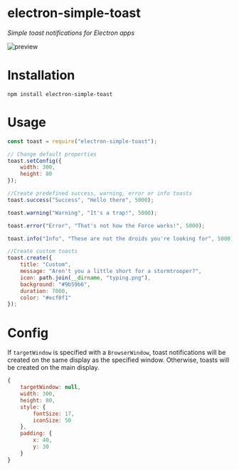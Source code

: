 # electron-simple-toast
*Simple toast notifications for Electron apps*

![preview](https://github.com/nicolagrosu/electron-simple-toast/assets/51338517/cbf154d4-8030-4c94-8a8e-88635b7b1b78)

# Installation
`npm install electron-simple-toast`

# Usage

```JavaScript
const toast = require("electron-simple-toast");

// Change default properties
toast.setConfig({
    width: 300,
    height: 80
});

//Create predefined success, warning, error or info toasts
toast.success("Success", "Hello there", 5000);

toast.warning("Warning", "It's a trap!", 5000);

toast.error("Error", "That's not how the Force works!", 5000);

toast.info("Info", "These are not the droids you're looking for", 5000);

//Create custom toasts
toast.create({
    title: "Custom",
    message: "Aren't you a little short for a stormtrooper?",
    icon: path.join(__dirname, "typing.png"),
    background: "#9b59b6",
    duration: 7000,
    color: "#ecf0f1"
});
```

# Config

If `targetWindow` is specified with a `BrowserWindow`, toast notifications will be created on the same display as the specified window. Otherwise, toasts will be created on the main display.
```JavaScript
{
    targetWindow: null,
    width: 300,
    height: 80,
    style: {
        fontSize: 17,
        iconSize: 50
    },
    padding: {
        x: 40,
        y: 30
    }
}
```
